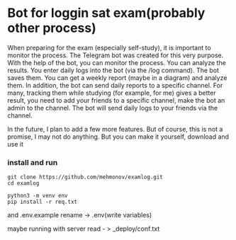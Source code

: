 # Bot for loggin sat exam(probably other process)

When preparing for the exam (especially self-study), it is important to monitor the process. The Telegram bot was created for this very purpose. With the help of the bot, you can monitor the process. You can analyze the results. You enter daily logs into the bot (via the /log command). The bot saves them. You can get a weekly report (maybe in a diagram) and analyze them. In addition, the bot can send daily reports to a specific channel. For many, tracking them while studying (for example, for me) gives a better result, you need to add your friends to a specific channel, make the bot an admin to the channel. The bot will send daily logs to your friends via the channel.

In the future, I plan to add a few more features. But of course, this is not a promise, I may not do anything. But you can make it yourself, download and use it

### install and run

```
git clone https://github.com/mehmonov/examlog.git
cd examlog

python3 -m venv env
pip install -r req.txt
```
and .env.example rename ->  .env(write variables)

maybe running with server read - > _deploy/conf.txt
